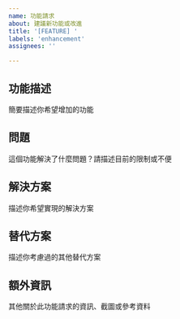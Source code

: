 ```yaml
---
name: 功能請求
about: 建議新功能或改進
title: '[FEATURE] '
labels: 'enhancement'
assignees: ''

---
```


## 功能描述
簡要描述你希望增加的功能

## 問題
這個功能解決了什麼問題？請描述目前的限制或不便

## 解決方案
描述你希望實現的解決方案

## 替代方案
描述你考慮過的其他替代方案

## 額外資訊
其他關於此功能請求的資訊、截圖或參考資料
